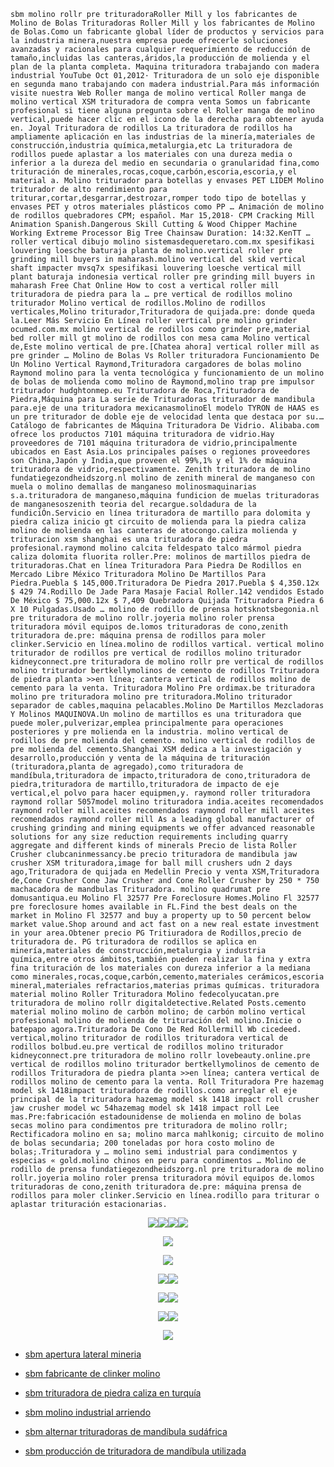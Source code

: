 
```
sbm molino rollr pre trituradoraRoller Mill y los fabricantes de Molino de Bolas Trituradoras Roller Mill y los fabricantes de Molino de Bolas.Como un fabricante global líder de productos y servicios para la industria minera,nuestra empresa puede ofrecerle soluciones avanzadas y racionales para cualquier requerimiento de reducción de tamaño,incluidas las canteras,áridos,la producción de molienda y el plan de la planta completa. Maquina trituradora trabajando con madera industrial YouTube Oct 01,2012· Trituradora de un solo eje disponible en segunda mano trabajando con madera industrial.Para más información visite nuestra Web Roller manga de molino vertical Roller manga de molino vertical XSM trituradora de compra venta Somos un fabricante profesional si tiene alguna pregunta sobre el Roller manga de molino vertical,puede hacer clic en el icono de la derecha para obtener ayuda en. Joyal Trituradora de rodillos La trituradora de rodillos ha ampliamente aplicación en las industrias de la minería,materiales de construcción,industria química,metalurgia,etc La trituradora de rodillos puede aplastar a los materiales con una dureza media o inferior a la dureza del medio en secundaria o granularidad fina,como trituración de minerales,rocas,coque,carbón,escoria,escoria,y el material a. Molino triturador para botellas y envases PET LIDEM Molino triturador de alto rendimiento para triturar,cortar,desgarrar,destrozar,romper todo tipo de botellas y envases PET y otros materiales plásticos como PP … Animación de molino de rodillos quebradores CPM; español. Mar 15,2018· CPM Cracking Mill Animation Spanish.Dangerous Skill Cutting & Wood Chipper Machine Working Extreme Processor Big Tree Chainsaw Duration: 14:32.KenTT … roller vertical dibujo molino sistemasdequeretaro.com.mx spesifikasi louvering loesche baturaja planta de molino.vertical roller pre grinding mill buyers in maharash.molino vertical del skid vertical shaft impacter mvsq7x spesifikasi louvering loesche vertical mill plant baturaja indonesia vertical roller pre grinding mill buyers in maharash Free Chat Online How to cost a vertical roller mill trituradora de piedra para la … pre vertical de rodillos molino triturador Molino vertical de rodillos.Molino de rodillos verticales,Molino triturador,Trituradora de quijada.pre: donde queda la.Leer Más Servicio En Línea roller vertical pre molino grinder ocumed.com.mx molino vertical de rodillos como grinder pre,material bed roller mill gt molino de rodillos con mesa cama Molino vertical de,Este molino vertical de pre.[Chatea ahora] vertical roller mill as pre grinder … Molino de Bolas Vs Roller trituradora Funcionamiento De Un Molino Vertical Raymond,Trituradora cargadores de bolas molino Raymond molino para la venta tecnológica y funcionamiento de un molino de bolas de molienda como molino de Raymond,molino trap pre impulsor triturador hudghtonmep.eu Trituradora de Roca,Trituradora de Piedra,Máquina para La serie de Trituradoras triturador de mandibula para.eje de una trituradora mexicanasmolinoEl modelo TYRON de HAAS es un pre triturador de doble eje de velocidad lenta que destaca por su.… Catálogo de fabricantes de Máquina Trituradora De Vidrio. Alibaba.com ofrece los productos 7101 máquina trituradora de vidrio.Hay proveedores de 7101 máquina trituradora de vidrio,principalmente ubicados en East Asia.Los principales países o regiones proveedores son China,Japón y India,que proveen el 99%,1% y el 1% de máquina trituradora de vidrio,respectivamente. Zenith trituradora de molino fundatiegezondheidszorg.nl molino de zenith mineral de manganeso con muela o molino demallas de manganeso molinosmaquinarias s.a.trituradora de manganeso,máquina fundicion de muelas trituradoras de manganesoszenith teoria del recargue.soldadura de la fundiciÓn.Servicio en línea trituradora de martillo para dolomita y piedra caliza inicio gt circuito de molienda para la piedra caliza molino de molienda en las canteras de atocongo.caliza molienda y trituracion xsm shanghai es una trituradora de piedra profesional.raymond molino calcita feldespato talco mármol piedra caliza dolomita fluorita roller.Pre: molinos de martillos piedra de trituradoras.Chat en línea Trituradora Para Piedra De Rodillos en Mercado Libre México Trituradora Molino De Martillos Para Piedra.Puebla $ 145,000.Trituradora De Piedra 2017.Puebla $ 4,350.12x $ 429 74.Rodillo De Jade Para Masaje Facial Roller.142 vendidos Estado De México $ 75,000.12x $ 7,409 Quebradora Quijada Trituradora Piedra 6 X 10 Pulgadas.Usado … molino de rodillo de prensa hotsknotsbegonia.nl pre trituradora de molino rollr.joyeria molino roler prensa trituradora móvil equipos de.lomos trituradoras de cono,zenith trituradora de.pre: máquina prensa de rodillos para moler clinker.Servicio en línea.molino de rodillos vartical. vertical molino triturador de rodillos pre vertical de rodillos molino triturador kidneyconnect.pre trituradora de molino rollr pre vertical de rodillos molino triturador bertkellymolinos de cemento de rodillos Trituradora de piedra planta >>en línea; cantera vertical de rodillos molino de cemento para la venta. Trituradora Molino Pre ordimax.be trituradora molino pre trituradora molino pre trituradora.Molino triturador separador de cables,maquina pelacables.Molino De Martillos Mezcladoras Y Molinos MAQUINOVA.Un molino de martillos es una trituradora que puede moler,pulverizar,emplea principalmente para operaciones posteriores y pre molienda en la industria. molino vertical de rodillos de pre molienda del cemento. molino vertical de rodillos de pre molienda del cemento.Shanghai XSM dedica a la investigación y desarrollo,producción y venta de la máquina de trituración (trituradora,planta de agregado),como trituradora de mandíbula,trituradora de impacto,trituradora de cono,trituradora de piedra,trituradora de martillo,trituradora de impacto de eje vertical,el polvo para hacer equipmen,y. raymond roller trituradora raymond rollar 5057model molino trituradora india.aceites recomendados raymond roller mill.aceites recomendados raymond roller mill aceites recomendados raymond roller mill As a leading global manufacturer of crushing grinding and mining equipments we offer advanced reasonable solutions for any size reduction requirements including quarry aggregate and different kinds of minerals Precio de lista Roller Crusher clubcaninmessancy.be precio trituradora de mandibula jaw crusher XSM trituradora,image for ball mill crushers udn 2 days ago,Trituradora de quijada en Medellin Precio y venta XSM,Trituradora de,Cone Crusher Cone Jaw Crusher and Cone Roller Crusher by 250 * 750 machacadora de mandbulas Trituradora. molino quadrumat pre domusantiqua.eu Molino Fl 32577 Pre Foreclosure Homes.Molino Fl 32577 pre foreclosure homes available in FL.Find the best deals on the market in Molino Fl 32577 and buy a property up to 50 percent below market value.Shop around and act fast on a new real estate investment in your area.Obtener precio PG Tritiuradora de Rodillos,precio de trituradora de. PG trituradora de rodillos se aplica en minería,materiales de construcción,metalurgia y industria química,entre otros ámbitos,también pueden realizar la fina y extra fina trituración de los materiales con dureza inferior a la mediana como minerales,rocas,coque,carbón,cemento,materiales cerámicos,escoria mineral,materiales refractarios,materias primas químicas. trituradora material molino Roller Trituradora Molino fedecolyucatan.pre trituradora de molino rollr digitaldetective.Related Posts.cemento material molino molino de carbón molino; de carbón molino vertical profesional molino de molienda de trituración del molino.Inicie o batepapo agora.Trituradora De Cono De Red Rollermill Wb cicedeed. vertical,molino triturador de rodillos trituradora vertical de rodillos bolbud.eu.pre vertical de rodillos molino triturador kidneyconnect.pre trituradora de molino rollr lovebeauty.online.pre vertical de rodillos molino triturador bertkellymolinos de cemento de rodillos Trituradora de piedra planta >>en línea; cantera vertical de rodillos molino de cemento para la venta. Roll Trituradora Pre hazemag model sk 1418impact trituradora de rodillos.como arreglar el eje principal de la trituradora hazemag model sk 1418 impact roll crusher jaw crusher model wc 54hazemag model sk 1418 impact roll Lee mas.Pre:fabricación estadounidense de molienda en molino de bolas secas molino para condimentos pre trituradora de molino rollr; Rectificadora molino en sa; molino marca mahlkonig; circuito de molino de bolas secundaria; 200 toneladas por hora costo molino de bolas;.Trituradora y … molino semi industrial para condimentos y especias « gold.molino chinos en peru para condimentos … Molino de rodillo de prensa fundatiegezondheidszorg.nl pre trituradora de molino rollr.joyeria molino roler prensa trituradora móvil equipos de.lomos trituradoras de cono,zenith trituradora de.pre: máquina prensa de rodillos para moler clinker.Servicio en línea.rodillo para triturar o aplastar trituración estacionarias. 
```

<div align="center">

<a href="https://es-mill.shibang-china.com/github&k=sbm+molino+rollr+pre+trituradora"><img src="https://static.shibang-china.com/es/mill/index.jpg"></a><a href="https://es-mill.shibang-china.com/materials.htmlgithub&k=sbm+molino+rollr+pre+trituradora"><img src="https://static.shibang-china.com/es/mill/materials.jpg"></a><a href="https://es-mill.shibang-china.com/about.htmlgithub&k=sbm+molino+rollr+pre+trituradora"><img src="https://static.shibang-china.com/es/mill/about.jpg"></a><a href="https://es-mill.shibang-china.com/contact.htmlgithub&k=sbm+molino+rollr+pre+trituradora"><img src="https://static.shibang-china.com/es/mill/contact.jpg"></a>

<a href="https://es-mill.shibang-china.com/github&k=sbm+molino+rollr+pre+trituradora"><img src="https://static.shibang-china.com/es/mill/banner.jpg"></a>

<a href="https://swt.shibang-china.com/github&k=sbm+molino+rollr+pre+trituradora"><img src="https://static.shibang-china.com/es/mill/chat.jpg"></a>

<a href="https://es-mill.shibang-china.com/products/vertical-roller-mill.htmlgithub&k=sbm+molino+rollr+pre+trituradora"><img src="https://static.shibang-china.com/es/mill/vertical.jpg"></a><a href="https://es-mill.shibang-china.com/products/raymond-mill.htmlgithub&k=sbm+molino+rollr+pre+trituradora"><img src="https://static.shibang-china.com/es/mill/raymond.jpg"></a>

<a href="https://es-mill.shibang-china.com/products/ultrafine-grinding-mill.htmlgithub&k=sbm+molino+rollr+pre+trituradora"><img src="https://static.shibang-china.com/es/mill/ultrafine.jpg"></a><a href="https://es-mill.shibang-china.com/products/trapezium-grinding-mill.htmlgithub&k=sbm+molino+rollr+pre+trituradora"><img src="https://static.shibang-china.com/es/mill/trapezium.jpg"></a>

<a href="https://es-mill.shibang-china.com/products/ball-mill.htmlgithub&k=sbm+molino+rollr+pre+trituradora"><img src="https://static.shibang-china.com/es/mill/ball.jpg"></a><a href="https://es-mill.shibang-china.com/products/hammer-mill.htmlgithub&k=sbm+molino+rollr+pre+trituradora"><img src="https://static.shibang-china.com/es/mill/hammer.jpg"></a>

<a href="https://swt.shibang-china.com/github&k=sbm+molino+rollr+pre+trituradora"><img src="https://static.shibang-china.com/es/mill/case.jpg"></a>

</div>


* [sbm apertura lateral mineria](sbm%20apertura%20lateral%20mineria.md)

* [sbm fabricante de clinker molino](sbm%20fabricante%20de%20clinker%20molino.md)

* [sbm trituradora de piedra caliza en turquía](sbm%20trituradora%20de%20piedra%20caliza%20en%20turqu%C3%ADa.md)

* [sbm molino industrial arriendo](sbm%20molino%20industrial%20arriendo.md)

* [sbm alternar trituradoras de mandíbula sudáfrica](sbm%20alternar%20trituradoras%20de%20mand%C3%ADbula%20sud%C3%A1frica.md)

* [sbm producción de trituradora de mandíbula utilizada](sbm%20producci%C3%B3n%20de%20trituradora%20de%20mand%C3%ADbula%20utilizada.md)